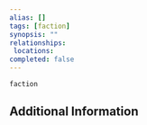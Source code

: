 ```yaml
---
alias: []
tags: [faction]
synopsis: ""
relationships: 
 locations: 
completed: false
---
```

```RpgManager
faction
```

## Additional Information
